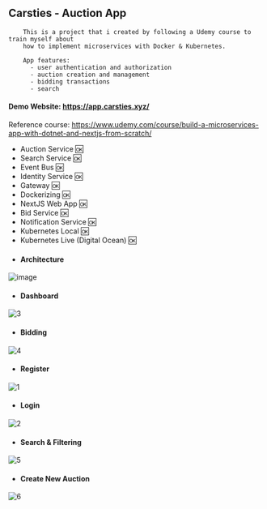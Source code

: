 ## Carsties - Auction App

        This is a project that i created by following a Udemy course to train myself about 
        how to implement microservices with Docker & Kubernetes.

        App features:
          - user authentication and authorization
          - auction creation and management
          - bidding transactions
          - search
        
 
 
#### Demo Website: https://app.carsties.xyz/
   Reference course: https://www.udemy.com/course/build-a-microservices-app-with-dotnet-and-nextjs-from-scratch/

+ Auction Service :ok:
+ Search Service :ok:
+ Event Bus :ok:
+ Identity Service :ok:
+ Gateway :ok:
+ Dockerizing :ok:
+ NextJS Web App :ok:
+ Bid Service :ok:
+ Notification Service :ok:
+ Kubernetes Local :ok:
+ Kubernetes Live (Digital Ocean) :ok:

* #### Architecture
![image](https://github.com/FurkanGundogan/Carsties/assets/43653193/d8f7c4be-3e38-4679-b755-b9e9e65d3739)

* #### Dashboard
![3](https://github.com/FurkanGundogan/Carsties/assets/43653193/47742808-c884-439a-bafa-2cecc2ee8018)

* #### Bidding
![4](https://github.com/FurkanGundogan/Carsties/assets/43653193/5e950197-ad1f-4e26-99d2-b3eb10ac1719)

* #### Register
![1](https://github.com/FurkanGundogan/Carsties/assets/43653193/d50fbc2a-745a-4eeb-9726-fb6b962deb17)

* #### Login
![2](https://github.com/FurkanGundogan/Carsties/assets/43653193/f677af2b-8a68-4720-9209-0c9462dda833)

* #### Search & Filtering
![5](https://github.com/FurkanGundogan/Carsties/assets/43653193/a73c685d-a52d-4054-88d6-e22ce7e418ac)

* #### Create New Auction
![6](https://github.com/FurkanGundogan/Carsties/assets/43653193/e347556a-a703-47a2-b168-1a4e4b98c565)
